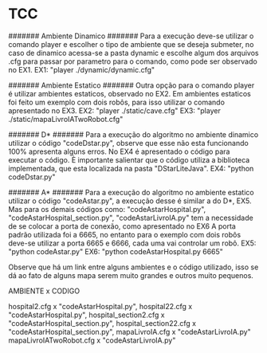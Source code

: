 TCC
===

####### Ambiente Dinamico #######
Para a execução deve-se utilizar o comando player e escolher o tipo de ambiente que se deseja submeter, no caso de dinamico acessa-se a pasta dynamic e escolhe algum dos arquivos .cfg para passar por parametro para o comando, como pode ser observado no EX1.
EX1: "player ./dynamic/dynamic.cfg"

####### Ambiente Estatico #######
Outra opção para o comando player é utilizar ambientes estaticos, observado no EX2. Em ambientes estaticos foi feito um exemplo com dois robôs, para isso utilizar o comando apresentado no EX3.
EX2: "player ./static/cave.cfg"
EX3: "player ./static/mapaLivroIATwoRobot.cfg"

####### D* #######
Para a execução do algoritmo no ambiente dinamico utilizar o código "codeDstar.py", observe que esse não esta funcionando 100% apresenta alguns erros. No EX4 é apresentado o código para executar o código. È importante salientar que o código utiliza a biblioteca implementada, que esta localizada na pasta "DStarLiteJava".
EX4: "python codeDstar.py"

####### A* #######
Para a execução do algoritmo no ambiente estatico utilizar o código "codeAstar.py", a execução desse é similar a do D*, EX5. Mas para os demais códigos como: "codeAstarHospital.py", "codeAstarHospital_section.py", "codeAstarLivroIA.py" tem a necessidade de se colocar a porta de conexão, como apresentado no EX6 A porta padrão utilizada foi a 6665, no entanto para o exemplo com dois robôs deve-se utilizar a porta 6665 e 6666, cada uma vai controlar um robô.
EX5: "python codeAstar.py"
EX6: "python codeAstarHospital.py 6665"

Observe que há um link entre alguns ambientes e o código utilizado, isso se dá ao fato de alguns mapa serem muito grandes e outros muito pequenos. 

AMBIENTE x CODIGO

hospital2.cfg	x "codeAstarHospital.py", 
hospital22.cfg x "codeAstarHospital.py", 
hospital_section2.cfg x "codeAstarHospital_section.py", 
hospital_section22.cfg x "codeAstarHospital_section.py", 
mapaLivroIA.cfg x "codeAstarLivroIA.py"
mapaLivroIATwoRobot.cfg x "codeAstarLivroIA.py"


